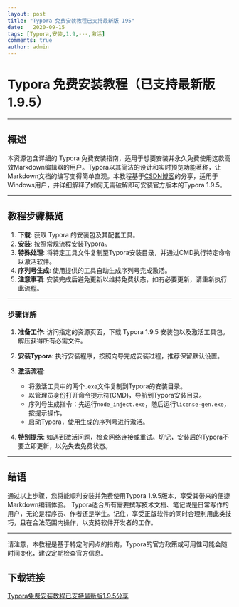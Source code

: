 ```yaml
---
layout: post
title: "Typora 免费安装教程已支持最新版 195"
date:   2020-09-15
tags: [Typora,安装,1.9,---,激活]
comments: true
author: admin
---
```

# Typora 免费安装教程（已支持最新版 1.9.5）

---

## 概述

本资源包含详细的 Typora 免费安装指南，适用于想要安装并永久免费使用这款高效Markdown编辑器的用户。Typora以其简洁的设计和实时预览功能著称，让Markdown文档的编写变得简单直观。本教程基于[CSDN博客](https://blog.csdn.net/qq_61621323/article/details/141036982)的分享，适用于Windows用户，并详细解释了如何无需破解即可安装官方版本的Typora 1.9.5。

---

## 教程步骤概览

1. **下载**: 获取 Typora 的安装包及其配套工具。
2. **安装**: 按照常规流程安装Typora。
3. **特殊处理**: 将特定工具文件复制至Typora安装目录，并通过CMD执行特定命令以激活软件。
4. **序列号生成**: 使用提供的工具自动生成序列号完成激活。
5. **注意事项**: 安装完成后避免更新以维持免费状态，如有必要更新，请重新执行此流程。

---

### 步骤详解

1. **准备工作**: 访问指定的资源页面，下载 Typora 1.9.5 安装包以及激活工具包。解压获得所有必需文件。
   
2. **安装Typora**: 执行安装程序，按照向导完成安装过程，推荐保留默认设置。

3. **激活流程**:
   - 将激活工具中的两个`.exe`文件复制到Typora的安装目录。
   - 以管理员身份打开命令提示符(CMD)，导航到Typora安装目录。
   - 序列号生成指令：先运行`node_inject.exe`，随后运行`license-gen.exe`，按提示操作。
   - 启动Typora，使用生成的序列号进行激活。

4. **特别提示**: 如遇到激活问题，检查网络连接或重试。切记，安装后的Typora不要立即更新，以免失去免费状态。

---

## 结语

通过以上步骤，您将能顺利安装并免费使用Typora 1.9.5版本，享受其带来的便捷Markdown编辑体验。 Typora适合所有需要撰写技术文档、笔记或是日常写作的用户，无论是程序员、作者还是学生。记住，享受正版软件的同时合理利用此类技巧，且在合法范围内操作，以支持软件开发者的工作。

---

请注意，本教程是基于特定时间点的指南，Typora的官方政策或可用性可能会随时间变化，建议定期检查官方信息。

## 下载链接

[Typora免费安装教程已支持最新版1.9.5分享](https://pan.quark.cn/s/61ac2b8f22aa)